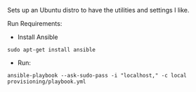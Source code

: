 Sets up an Ubuntu distro to have the utilities and settings I like.

Run Requirements:
- Install Ansible
```
sudo apt-get install ansible
```
- Run:
```
ansible-playbook --ask-sudo-pass -i "localhost," -c local provisioning/playbook.yml
```
